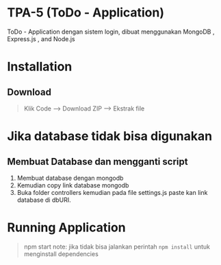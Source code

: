 # TPA-5 (ToDo - Application)
ToDo - Application dengan sistem login, dibuat menggunakan MongoDB , Express.js , and Node.js
# Installation
## Download
> Klik Code --> Download ZIP --> Ekstrak file
# Jika database tidak bisa digunakan
## Membuat Database dan mengganti script
1. Membuat database dengan mongodb
2. Kemudian copy link database mongodb
3. Buka folder controllers kemudian pada file settings.js paste kan link database di dbURI.
# Running Application
> npm start
note: jika tidak bisa jalankan perintah `npm install` untuk menginstall dependencies
